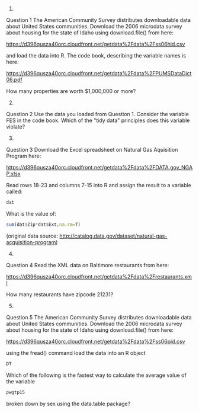 1.
Question 1
The American Community Survey distributes downloadable data about United States communities. Download the 2006 microdata survey about housing for the state of Idaho using download.file() from here: 

https://d396qusza40orc.cloudfront.net/getdata%2Fdata%2Fss06hid.csv

and load the data into R. The code book, describing the variable names is here:

https://d396qusza40orc.cloudfront.net/getdata%2Fdata%2FPUMSDataDict06.pdf 

How many properties are worth $1,000,000 or more?

2.
Question 2
Use the data you loaded from Question 1. Consider the variable FES in the code book. Which of the "tidy data" principles does this variable violate? 

3.
Question 3
Download the Excel spreadsheet on Natural Gas Aquisition Program here: 

 https://d396qusza40orc.cloudfront.net/getdata%2Fdata%2FDATA.gov_NGAP.xlsx 

Read rows 18-23 and columns 7-15 into R and assign the result to a variable called:

```R
dat
```
What is the value of:
```R
sum(dat$Zip*dat$Ext,na.rm=T)
```
(original data source: http://catalog.data.gov/dataset/natural-gas-acquisition-program)

4.
Question 4
Read the XML data on Baltimore restaurants from here:

https://d396qusza40orc.cloudfront.net/getdata%2Fdata%2Frestaurants.xml 

How many restaurants have zipcode 21231? 

5.
Question 5
The American Community Survey distributes downloadable data about United States communities. Download the 2006 microdata survey about housing for the state of Idaho using download.file() from here: 

https://d396qusza40orc.cloudfront.net/getdata%2Fdata%2Fss06pid.csv

using the fread() command load the data into an R object

```R
DT
```
Which of the following is the fastest way to calculate the average value of the variable
```R
pwgtp15
```
broken down by sex using the data.table package?
